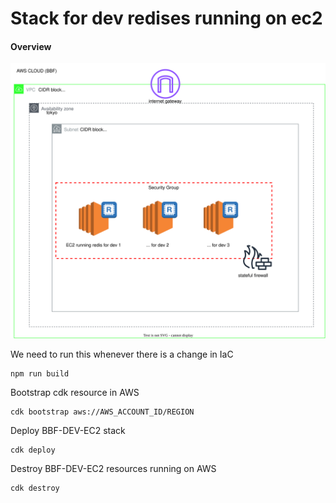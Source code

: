 # Stack for dev redises running on ec2

<h4>Overview</h4>

![bbf-dev-ec2](./bbf-redis-on-ec2-devs.svg)

We need to run this whenever there is a change in IaC
```
npm run build
```

Bootstrap cdk resource in AWS

```
cdk bootstrap aws://AWS_ACCOUNT_ID/REGION
```

Deploy BBF-DEV-EC2 stack

```
cdk deploy
```

Destroy BBF-DEV-EC2 resources running on AWS

```
cdk destroy
```
